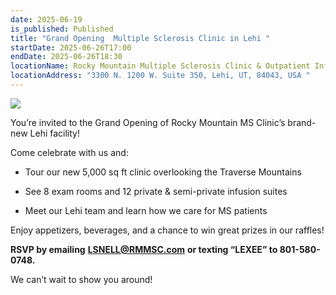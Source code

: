 ```yaml
---
date: 2025-06-19
is_published: Published
title: "Grand Opening  Multiple Sclerosis Clinic in Lehi "
startDate: 2025-06-26T17:00
endDate: 2025-06-26T18:30
locationName: Rocky Mountain Multiple Sclerosis Clinic & Outpatient Infusion Center
locationAddress: "3300 N. 1200 W. Suite 350, Lehi, UT, 84043, USA "
---
```

![](/media/rocky%20mountain%20MS%20clinic%20opening%20in%20Lehi%20UT.png)

You’re invited to the Grand Opening of Rocky Mountain MS Clinic’s brand-new Lehi facility!

Come celebrate with us and:

*   Tour our new 5,000 sq ft clinic overlooking the Traverse Mountains
    
*   See 8 exam rooms and 12 private & semi-private infusion suites
    
*   Meet our Lehi team and learn how we care for MS patients
    

Enjoy appetizers, beverages, and a chance to win great prizes in our raffles!

**RSVP by emailing** [**LSNELL@RMMSC.com**](mailto:LSNELL@RMMSC.com) **or texting “LEXEE” to 801-580-0748.**

We can’t wait to show you around!